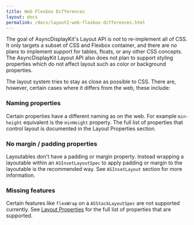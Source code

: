 ```yaml
---
title: Web Flexbox Differences
layout: docs
permalink: /docs/layout2-web-flexbox-differences.html
---
```


The goal of AsyncDisplayKit's Layout API is *not* to re-implement all of CSS. It only targets a subset of CSS and Flexbox container, and there are no plans to implement support for tables, floats, or any other CSS concepts. The AsyncDisplayKit Layout API also does not plan to support styling properties which do not affect layout such as color or background properties.

The layout system tries to stay as close as possible to CSS. There are, however, certain cases where it differs from the web, these include:

### Naming properties

Certain properties have a different naming as on the web. For example `min-height` equivalent is the `minHeight` property. The full list of properties that control layout is documented in the Layout Properties section.

### No margin / padding properties

Layoutables don't have a padding or margin property. Instead wrapping a layoutable within an `ASInsetLayoutSpec` to apply padding or margin to the layoutable is the recommended way. See `ASInsetLayout` section for more information.

### Missing features

Certain features like `flexWrap` on a `ASStackLayoutSpec` are not supported currently. See <a href = "layout2-properties.html">Layout Properties</a> for the full list of properties that are supported.